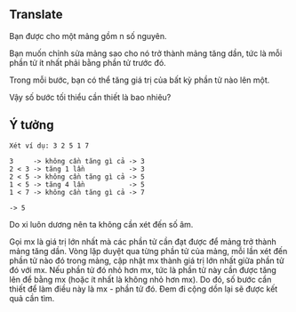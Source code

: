 ## Translate
Bạn được cho một mảng gồm n số nguyên. 

Bạn muốn chỉnh sửa mảng sao cho nó trở thành mảng tăng dần, tức là mỗi phần tử ít nhất phải bằng phần tử trước đó. 

Trong mỗi bước, bạn có thể tăng giá trị của bất kỳ phần tử nào lên một. 

Vậy số bước tối thiểu cần thiết là bao nhiêu?

## Ý tưởng

```
Xét ví dụ: 3 2 5 1 7

3     -> không cần tăng gì cả -> 3
2 < 3 -> tăng 1 lần           -> 3
2 < 5 -> không cần tăng gì cả -> 5
1 < 5 -> tăng 4 lần           -> 5
1 < 7 -> không cần tăng gì cả -> 7

-> 5
```

Do xi luôn dương nên ta không cần xét đến số âm.

 Gọi mx là giá trị lớn nhất mà các phần tử cần đạt được để mảng trở thành mảng tăng dần. Vòng lặp duyệt qua từng phần tử của mảng, mỗi lần xét đến phần tử nào đó trong mảng, cập nhật mx thành giá trị lớn nhất giữa phần tử đó với mx. Nếu phần tử đó nhỏ hơn mx, tức là phần tử này cần được tăng lên để bằng mx (hoặc ít nhất là không nhỏ hơn mx). Do đó, số bước cần thiết để làm điều này là mx - phần tử đó. Đem đi cộng dồn lại sẽ được kết quả cần tìm.

